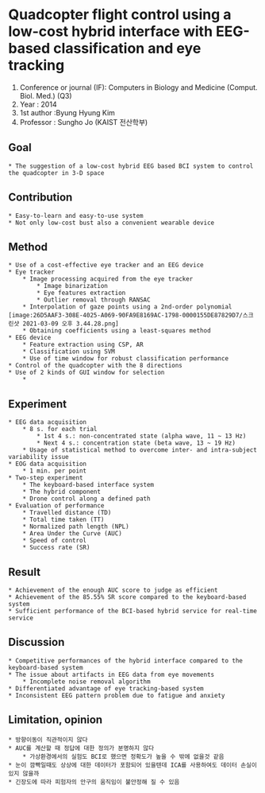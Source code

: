 # Quadcopter flight control using a low-cost hybrid interface with EEG-based classification and eye tracking

1. Conference or journal (IF): Computers in Biology and Medicine (Comput. Biol. Med.) (Q3)
2. Year : 2014
3. 1st author :Byung Hyung Kim
4. Professor : Sungho Jo (KAIST 전산학부)

## Goal

    * The suggestion of a low-cost hybrid EEG based BCI system to control the quadcopter in 3-D space

## Contribution

    * Easy-to-learn and easy-to-use system
    * Not only low-cost bust also a convenient wearable device

## Method

    * Use of a cost-effective eye tracker and an EEG device
    * Eye tracker
    	* Image processing acquired from the eye tracker
    		* Image binarization
    		* Eye features extraction
    		* Outlier removal through RANSAC
    	* Interpolation of gaze points using a 2nd-order polynomial
    [image:26D5AAF3-308E-4025-A069-90FA9E8169AC-1798-0000155DE87829D7/스크린샷 2021-03-09 오후 3.44.28.png]
    	* Obtaining coefficients using a least-squares method
    * EEG device
    	* Feature extraction using CSP, AR
    	* Classification using SVM
    	* Use of time window for robust classification performance
    * Control of the quadcopter with the 8 directions
    * Use of 2 kinds of GUI window for selection
    	*

## Experiment

    * EEG data acquisition
    	* 8 s. for each trial
    		* 1st 4 s.: non-concentrated state (alpha wave, 11 ~ 13 Hz)
    		* Next 4 s.: concentration state (beta wave, 13 ~ 19 Hz)
    	* Usage of statistical method to overcome inter- and intra-subject variability issue
    * EOG data acquisition
    	* 1 min. per point
    * Two-step experiment
    	* The keyboard-based interface system
    	* The hybrid component
    	* Drone control along a defined path
    * Evaluation of performance
    	* Travelled distance (TD)
    	* Total time taken (TT)
    	* Normalized path length (NPL)
    	* Area Under the Curve (AUC)
    	* Speed of control
    	* Success rate (SR)

## Result

    * Achievement of the enough AUC score to judge as efficient
    * Achievement of the 85.55% SR score compared to the keyboard-based system
    * Sufficient performance of the BCI-based hybrid service for real-time service

## Discussion

    * Competitive performances of the hybrid interface compared to the keyboard-based system
    * The issue about artifacts in EEG data from eye movements
    	* Incomplete noise removal algorithm
    * Differentiated advantage of eye tracking-based system
    * Inconsistent EEG pattern problem due to fatigue and anxiety

## Limitation, opinion

    * 방향이동이 직관적이지 않다
    * AUC를 계산할 때 정답에 대한 정의가 분명하지 않다
    	* 가상환경에서의 실험도 BCI로 했으면 정확도가 높을 수 밖에 없을것 같음
    * 눈이 깜빡일때도 상상에 대한 데이터가 포함되어 있을텐데 ICA를 사용하여도 데이터 손실이 있지 않을까
    * 긴장도에 따라 피험자의 안구의 움직임이 불안정해 질 수 있음
